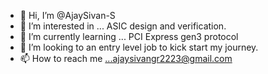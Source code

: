 - 👋 Hi, I’m @AjaySivan-S
- 👀 I’m interested in ... ASIC design and verification.
- 🌱 I’m currently learning ... PCI Express gen3 protocol
- 💞️ I’m looking to an entry level job to kick start my journey.
- 📫 How to reach me ...ajaysivangr2223@gmail.com

<!---
AjaySivan-Sambasivam/AjaySivan-Sambasivam is a ✨ special ✨ repository because its `README.md` (this file) appears on your GitHub profile.
You can click the Preview link to take a look at your changes.
--->
